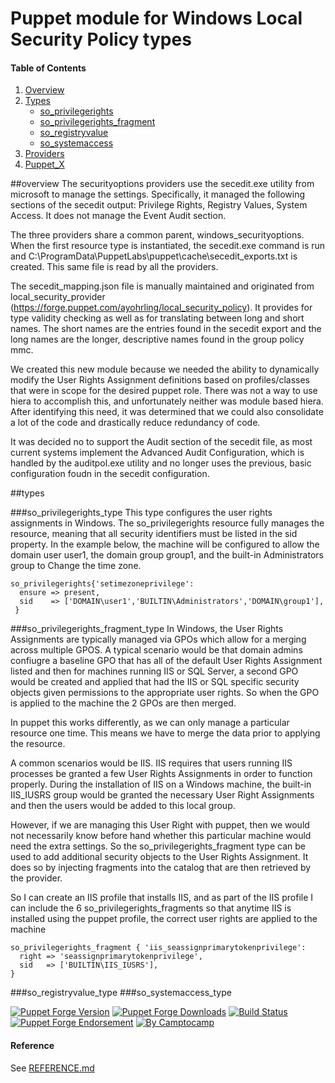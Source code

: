 # Puppet module for Windows Local Security Policy types

#### Table of Contents
1. [Overview](#overview)
2. [Types](#types)
   * [so_privilegerights](#so_privilegerights_type)
   * [so_privilegerights_fragment](#so_privilegerights_fragment_type)
   * [so_registryvalue](#so_registryvalue_type)
   * [so_systemaccess](#so_systemaccess_type)
3. [Providers](#providers)
4. [Puppet_X](#puppetx)

##overview
The securityoptions providers use the secedit.exe utility from microsoft to manage the settings.  Specifically, it managed the following sections of the secedit output: Privilege Rights, Registry Values, System Access.  It does not manage the Event Audit section.

The three providers share a common parent, windows_securityoptions.  When the first resource type is instantiated, the secedit.exe command is run and C:\ProgramData\PuppetLabs\puppet\cache\secedit_exports.txt is created.  This same file is read by all the providers.

The secedit_mapping.json file is manually maintained and originated from local_security_provider (https://forge.puppet.com/ayohrling/local_security_policy).  It provides for type validity checking as well as for translating between long and short names.  The short names are the entries found in the secedit export and the long names are the longer, descriptive names found in the group policy mmc.

We created this new module because we needed the ability to dynamically modify the User Rights Assignment definitions based on profiles/classes that were in scope for the desired puppet role.  There was not a way to use hiera to accomplish this, and unfortunately neither was module based hiera.  After identifying this need, it was determined that we could also consolidate a lot of the code and drastically reduce redundancy of code.

It was decided no to support the Audit section of the secedit file, as most current systems implement the Advanced Audit Configuration, which is handled by the auditpol.exe utility and no longer uses the previous, basic configuration foudn in the secedit configuration.

##types

###so_privilegerights_type
This type configures the user rights assignments in Windows.  The so_privilegerights resource fully manages the resource, meaning that all security identifiers must be listed in the sid property.  In the example below, the machine will be configured to allow the domain user user1, the domain group group1, and the built-in Administrators group to Change the time zone.
```puppet
so_privilegerights{'setimezoneprivilege':
  ensure => present,
  sid    => ['DOMAIN\user1','BUILTIN\Administrators','DOMAIN\group1'],
 }
```

###so_privilegerights_fragment_type
In Windows, the User Rights Assignments are typically managed via GPOs which allow for a merging across multiple GPOS.  A typical scenario would be that domain admins confiugre a baseline GPO that has all of the default User Rights Assignment listed and then for machines running IIS or SQL Server, a second GPO would be created and applied that had the IIS or SQL specific security objects given permissions to the appropriate user rights.  So when the GPO is applied to the machine the 2 GPOs are then merged.

In puppet this works differently, as we can only manage a particular resource one time.  This means we have to merge the data prior to applying the resource.

A common scenarios would be IIS.  IIS requires that users running IIS processes be granted a few User Rights Assignments in order to function properly.  During the installation of IIS on a Windows machine, the built-in IIS_IUSRS group would be granted the necessary User Right Assignments and then the users would be added to this local group.

However, if we are managing this User Right with puppet, then we would not necessarily know before hand whether this particular machine would need the extra settings.  So the so_privilegerights_fragment type can be used to add additional security objects to the User Rights Assignment.  It does so by injecting fragments into the catalog that are then retrieved by the provider.

So I can create an IIS profile that installs IIS, and as part of the IIS profile I can include the 6 so_privilegerights_fragments so that anytime IIS is installed using the puppet profile, the correct user rights are applied to the machine
```puppet
so_privilegerights_fragment { 'iis_seassignprimarytokenprivilege':
  right => 'seassignprimarytokenprivilege',
  sid   => ['BUILTIN\IIS_IUSRS'],
}
```
###so_registryvalue_type
###so_systemaccess_type


[![Puppet Forge Version](http://img.shields.io/puppetforge/v/camptocamp/windows_securityoptions.svg)](https://forge.puppetlabs.com/camptocamp/windows_securityoptions)
[![Puppet Forge Downloads](http://img.shields.io/puppetforge/dt/camptocamp/windows_securityoptions.svg)](https://forge.puppetlabs.com/camptocamp/windows_securityoptions)
[![Build Status](https://img.shields.io/travis/camptocamp/puppet-windows_securityoptions/master.svg)](https://travis-ci.org/camptocamp/puppet-windows_securityoptions)
[![Puppet Forge Endorsement](https://img.shields.io/puppetforge/e/camptocamp/windows_securityoptions.svg)](https://forge.puppetlabs.com/camptocamp/windows_securityoptions)
[![By Camptocamp](https://img.shields.io/badge/by-camptocamp-fb7047.svg)](http://www.camptocamp.com)

#### Reference

See [REFERENCE.md](REFERENCE.md)

